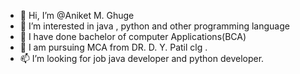 - 👋 Hi, I’m @Aniket M. Ghuge 
- 👀 I’m interested in java , python and other programming language 
- 🌱 I have done bachelor of computer Applications(BCA) 
- 💞️ I am pursuing MCA from DR. D. Y. Patil clg .
- 📫 I’m looking for job java developer and python developer.

<!---
Coder9Aniket/Coder9Aniket is a ✨ special ✨ repository because its `README.md` (this file) appears on your GitHub profile.
You can click the Preview link to take a look at your changes.
--->
